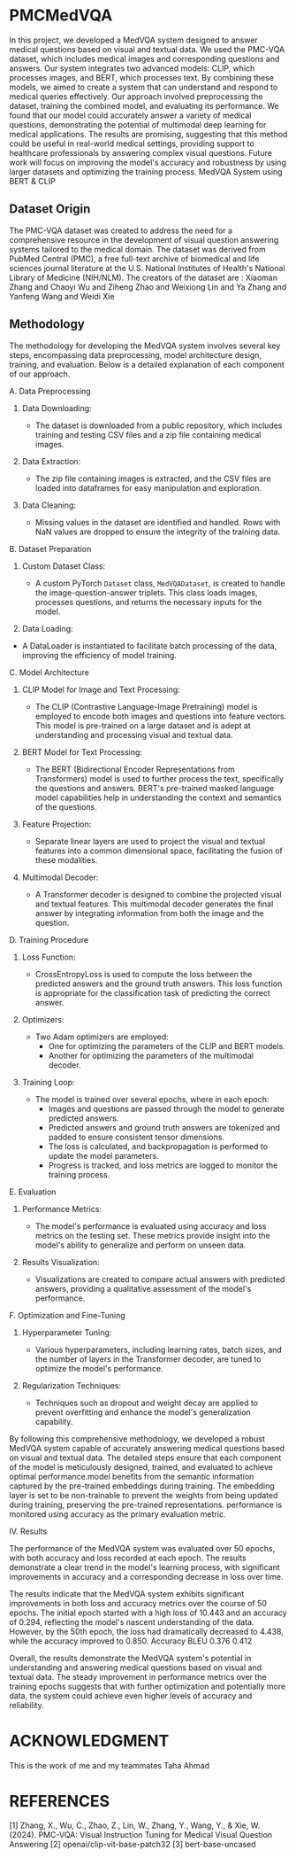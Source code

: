 # PMCMedVQA
In this project, we developed a MedVQA system designed to answer medical questions based on visual and textual data. We used the PMC-VQA dataset, which includes medical images and corresponding questions and answers. Our system integrates two advanced models: CLIP, which processes images, and BERT, which processes text. By combining these models, we aimed to create a system that can understand and respond to medical queries effectively.
Our approach involved preprocessing the dataset, training the combined model, and evaluating its performance. We found that our model could accurately answer a variety of medical questions, demonstrating the potential of multimodal deep learning for medical applications. The results are promising, suggesting that this method could be useful in real-world medical settings, providing support to healthcare professionals by answering complex visual questions. Future work will focus on improving the model's accuracy and robustness by using larger datasets and optimizing the training process.
MedVQA System using BERT & CLIP
 







## Dataset Origin
The PMC-VQA dataset was created to address the need for a comprehensive resource in the development of visual question answering systems tailored to the medical domain. The dataset was derived from PubMed Central (PMC), a free full-text archive of biomedical and life sciences journal literature at the U.S. National Institutes of Health's National Library of Medicine (NIH/NLM).
	The creators of the dataset are : Xiaoman Zhang and Chaoyi Wu and Ziheng Zhao and Weixiong Lin and Ya Zhang and Yanfeng Wang and Weidi Xie 

## Methodology

The methodology for developing the MedVQA system involves several key steps, encompassing data preprocessing, model architecture design, training, and evaluation. Below is a detailed explanation of each component of our approach.

A.	 Data Preprocessing

1. Data Downloading:
   - The dataset is downloaded from a public repository, which includes training and testing CSV files and a zip file containing medical images.

2. Data Extraction:
   - The zip file containing images is extracted, and the CSV files are loaded into dataframes for easy manipulation and exploration.

3. Data Cleaning:
   - Missing values in the dataset are identified and handled. Rows with NaN values are dropped to ensure the integrity of the training data.

B.	 Dataset Preparation

1. Custom Dataset Class:
   - A custom PyTorch `Dataset` class, `MedVQADataset`, is created to handle the image-question-answer triplets. This class loads images, processes questions, and returns the necessary inputs for the model.

2.  Data Loading:
   - A DataLoader is instantiated to facilitate batch processing of the data, improving the efficiency of model training.

C.	Model Architecture

1. CLIP Model for Image and Text Processing:
   - The CLIP (Contrastive Language-Image Pretraining) model is employed to encode both images and questions into feature vectors. This model is pre-trained on a large dataset and is adept at understanding and processing visual and textual data.

2. BERT Model for Text Processing:
   - The BERT (Bidirectional Encoder Representations from Transformers) model is used to further process the text, specifically the questions and answers. BERT's pre-trained masked language model capabilities help in understanding the context and semantics of the questions.

3. Feature Projection:
   - Separate linear layers are used to project the visual and textual features into a common dimensional space, facilitating the fusion of these modalities.

4. Multimodal Decoder:
   - A Transformer decoder is designed to combine the projected visual and textual features. This multimodal decoder generates the final answer by integrating information from both the image and the question.

D.	Training Procedure

1. Loss Function:
   - CrossEntropyLoss is used to compute the loss between the predicted answers and the ground truth answers. This loss function is appropriate for the classification task of predicting the correct answer.

2. Optimizers:
   - Two Adam optimizers are employed:
     - One for optimizing the parameters of the CLIP and BERT models.
     - Another for optimizing the parameters of the multimodal decoder.

3. Training Loop:
   - The model is trained over several epochs, where in each epoch:
     - Images and questions are passed through the model to generate predicted answers.
     - Predicted answers and ground truth answers are tokenized and padded to ensure consistent tensor dimensions.
     - The loss is calculated, and backpropagation is performed to update the model parameters.
     - Progress is tracked, and loss metrics are logged to monitor the training process.

E.	 Evaluation

1. Performance Metrics:
   - The model's performance is evaluated using accuracy and loss metrics on the testing set. These metrics provide insight into the model's ability to generalize and perform on unseen data.

2. Results Visualization:
   - Visualizations are created to compare actual answers with predicted answers, providing a qualitative assessment of the model's performance.

F.	 Optimization and Fine-Tuning

1. Hyperparameter Tuning:
   - Various hyperparameters, including learning rates, batch sizes, and the number of layers in the Transformer decoder, are tuned to optimize the model's performance.

2. Regularization Techniques:
   - Techniques such as dropout and weight decay are applied to prevent overfitting and enhance the model's generalization capability.

By following this comprehensive methodology, we developed a robust MedVQA system capable of accurately answering medical questions based on visual and textual data. The detailed steps ensure that each component of the model is meticulously designed, trained, and evaluated to achieve optimal performance.model benefits from the semantic information captured by the pre-trained embeddings during training. The embedding layer is set to be non-trainable to prevent the weights from being updated during training, preserving the pre-trained representations.
performance is monitored using accuracy as the primary evaluation metric.



IV.	Results

The performance of the MedVQA system was evaluated over 50 epochs, with both accuracy and loss recorded at each epoch. The results demonstrate a clear trend in the model's learning process, with significant improvements in accuracy and a corresponding decrease in loss over time.

The results indicate that the MedVQA system exhibits significant improvements in both loss and accuracy metrics over the course of 50 epochs. The initial epoch started with a high loss of 10.443 and an accuracy of 0.294, reflecting the model's nascent understanding of the data. However, by the 50th epoch, the loss had dramatically decreased to 4.438, while the accuracy improved to 0.850.
Accuracy	BLEU
0.376	0.412



Overall, the results demonstrate the MedVQA system's potential in understanding and answering medical questions based on visual and textual data. The steady improvement in performance metrics over the training epochs suggests that with further optimization and potentially more data, the system could achieve even higher levels of accuracy and reliability.





 

# ACKNOWLEDGMENT
This is the work of me and my teammates Taha Ahmad

# REFERENCES
[1] Zhang, X., Wu, C., Zhao, Z., Lin, W., Zhang, Y., Wang, Y., & Xie, W. (2024). PMC-VQA: Visual Instruction Tuning for Medical Visual Question Answering
[2] openai/clip-vit-base-patch32
[3] bert-base-uncased
